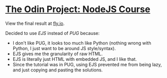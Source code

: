 # [The Odin Project: NodeJS Course](https://www.theodinproject.com/paths/full-stack-javascript/courses/nodejs)

View the final result at [fly.io](https://billys-library.fly.dev/).

Decided to use *EJS* instead of *PUG* because:
- I don't like PUG, it looks too much like Python (nothing wrong with Python, I just want to be around JS style/syntax).
- EJS gives me the granularity of raw HTML.
- EJS is literally just HTML with embedded JS, and I like that.
- Since the tutorial was in PUG, using EJS prevented me from being lazy, and just copying and pasting the solutions.
